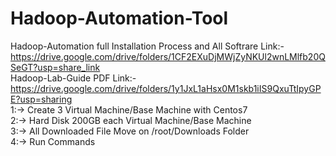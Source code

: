 # Hadoop-Automation-Tool
Hadoop-Automation full Installation Process and All Softrare Link:- https://drive.google.com/drive/folders/1CF2EXuDjMWjZyNKUl2wnLMlfb20QSeGT?usp=share_link<br>
Hadoop-Lab-Guide PDF Link:-
https://drive.google.com/drive/folders/1y1JxL1aHsx0M1skb1iIS9QxuTtIpyGPE?usp=sharing<br>
1:-> Create 3 Virtual Machine/Base Machine with Centos7<br>
2:-> Hard Disk 200GB each Virtual Machine/Base Machine<br>
3:-> All Downloaded File Move on /root/Downloads Folder<br>
4:-> Run Commands
